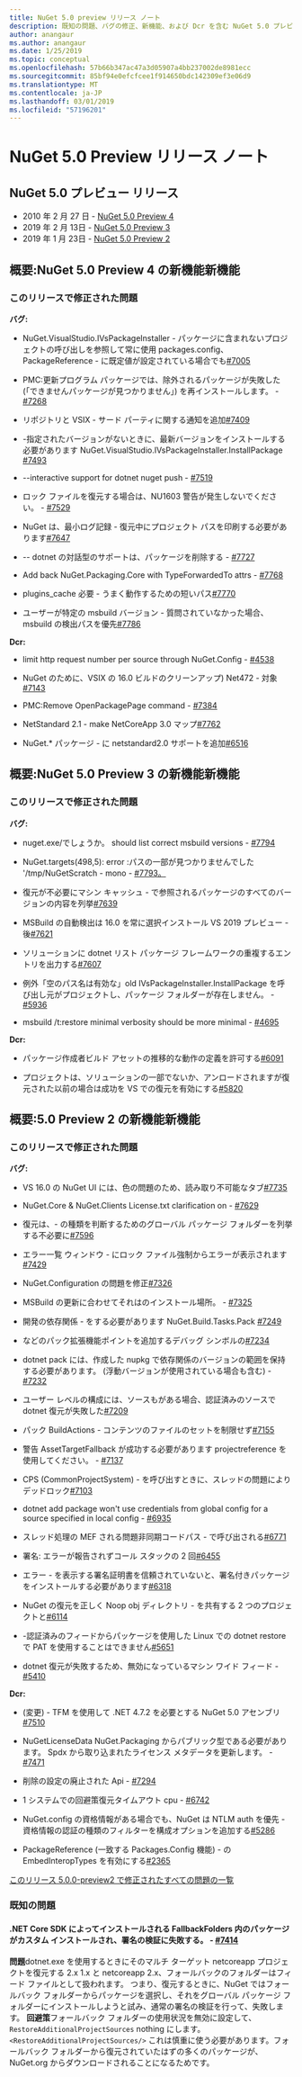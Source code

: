 ```yaml
---
title: NuGet 5.0 preview リリース ノート
description: 既知の問題、バグの修正、新機能、および Dcr を含む NuGet 5.0 プレビューのリリース ノート。
author: anangaur
ms.author: anangaur
ms.date: 1/25/2019
ms.topic: conceptual
ms.openlocfilehash: 57b66b347ac47a3d05907a4bb237002de8981ecc
ms.sourcegitcommit: 85bf94e0efcfcee1f914650bdc142309ef3e06d9
ms.translationtype: MT
ms.contentlocale: ja-JP
ms.lasthandoff: 03/01/2019
ms.locfileid: "57196201"
---
```

# <a name="nuget-50-preview-release-notes"></a>NuGet 5.0 Preview リリース ノート

## <a name="nuget-50-preview-releases"></a>NuGet 5.0 プレビュー リリース

* 2010 年 2 月 27 日 - [NuGet 5.0 Preview 4](#summary-whats-new-in-50-preview-4)
* 2019 年 2 月 13日 - [NuGet 5.0 Preview 3](#summary-whats-new-in-50-preview-3)
* 2019 年 1 月 23日 - [NuGet 5.0 Preview 2](#summary-whats-new-in-50-preview-2)

## <a name="summary-whats-new-in-nuget-50-preview-4"></a>概要:NuGet 5.0 Preview 4 の新機能新機能

### <a name="issues-fixed-in-this-release"></a>このリリースで修正された問題

**バグ:**

* NuGet.VisualStudio.IVsPackageInstaller - パッケージに含まれないプロジェクトの呼び出しを参照して常に使用 packages.config、PackageReference - に既定値が設定されている場合でも[#7005](https://github.com/NuGet/Home/issues/7005)

* PMC:更新プログラム パッケージでは、除外されるパッケージが失敗した (「できませんパッケージが見つかりません」) を再インストールします。 - [#7268](https://github.com/NuGet/Home/issues/7268)

* リポジトリと VSIX - サード パーティに関する通知を追加[#7409](https://github.com/NuGet/Home/issues/7409)

* -指定されたバージョンがないときに、最新バージョンをインストールする必要があります NuGet.VisualStudio.IVsPackageInstaller.InstallPackage [#7493](https://github.com/NuGet/Home/issues/7493)

* --interactive support for dotnet nuget push - [#7519](https://github.com/NuGet/Home/issues/7519)

* ロック ファイルを復元する場合は、NU1603 警告が発生しないでください。 - [#7529](https://github.com/NuGet/Home/issues/7529)

* NuGet は、最小ログ記録 - 復元中にプロジェクト パスを印刷する必要があります[#7647](https://github.com/NuGet/Home/issues/7647)

* -- dotnet の対話型のサポートは、パッケージを削除する - [#7727](https://github.com/NuGet/Home/issues/7727)

* Add back NuGet.Packaging.Core with TypeForwardedTo attrs - [#7768](https://github.com/NuGet/Home/issues/7768)

* plugins_cache 必要 - うまく動作するための短いパス[#7770](https://github.com/NuGet/Home/issues/7770)

* ユーザーが特定の msbuild バージョン - 質問されていなかった場合、msbuild の検出パスを優先[#7786](https://github.com/NuGet/Home/issues/7786)

**Dcr:**

* limit http request number per source through NuGet.Config - [#4538](https://github.com/NuGet/Home/issues/4538)

* NuGet のために、VSIX の 16.0 ビルドのクリーンアップ) Net472 - 対象[#7143](https://github.com/NuGet/Home/issues/7143)

* PMC:Remove OpenPackagePage command - [#7384](https://github.com/NuGet/Home/issues/7384)

* NetStandard 2.1 - make NetCoreApp 3.0 マップ[#7762](https://github.com/NuGet/Home/issues/7762)

* NuGet.* パッケージ - に netstandard2.0 サポートを追加[#6516](https://github.com/NuGet/Home/issues/6516)


## <a name="summary-whats-new-in-nuget-50-preview-3"></a>概要:NuGet 5.0 Preview 3 の新機能新機能

### <a name="issues-fixed-in-this-release"></a>このリリースで修正された問題 

**バグ:**

* nuget.exe/でしょうか。 should list correct msbuild versions - [#7794](https://github.com/NuGet/Home/issues/7794)

* NuGet.targets(498,5): error :パスの一部が見つかりませんでした '/tmp/NuGetScratch - mono - [#7793。](https://github.com/NuGet/Home/issues/7793)

* 復元が不必要にマシン キャッシュ - で参照されるパッケージのすべてのバージョンの内容を列挙[#7639](https://github.com/NuGet/Home/issues/7639)

* MSBuild の自動検出は 16.0 を常に選択インストール VS 2019 プレビュー - 後[#7621](https://github.com/NuGet/Home/issues/7621)

* ソリューションに dotnet リスト パッケージ フレームワークの重複するエントリを出力する[#7607](https://github.com/NuGet/Home/issues/7607)

* 例外「空のパス名は有効な」old IVsPackageInstaller.InstallPackage を呼び出し元がプロジェクトし、パッケージ フォルダーが存在しません。 - [#5936](https://github.com/NuGet/Home/issues/5936)

* msbuild /t:restore minimal verbosity should be more minimal - [#4695](https://github.com/NuGet/Home/issues/4695)

**Dcr:**

* パッケージ作成者ビルド アセットの推移的な動作の定義を許可する[#6091](https://github.com/NuGet/Home/issues/6091)

* プロジェクトは、ソリューションの一部でないか、アンロードされますが復元された以前の場合は成功を VS での復元を有効にする[#5820](https://github.com/NuGet/Home/issues/5820)


## <a name="summary-whats-new-in-50-preview-2"></a>概要:5.0 Preview 2 の新機能新機能

### <a name="issues-fixed-in-this-release"></a>このリリースで修正された問題

**バグ:**

* VS 16.0 の NuGet UI には、色の問題のため、読み取り不可能なタブ[#7735](https://github.com/NuGet/Home/issues/7735)

* NuGet.Core & NuGet.Clients License.txt clarification on - [#7629](https://github.com/NuGet/Home/issues/7629)

* 復元は、- の種類を判断するためのグローバル パッケージ フォルダーを列挙する不必要に[#7596](https://github.com/NuGet/Home/issues/7596)

* エラー一覧 ウィンドウ - にロック ファイル強制からエラーが表示されます[#7429](https://github.com/NuGet/Home/issues/7429)

* NuGet.Configuration の問題を修正[#7326](https://github.com/NuGet/Home/issues/7326)

* MSBuild の更新に合わせてそれはのインストール場所。  - [#7325](https://github.com/NuGet/Home/issues/7325)

* 開発の依存関係 - をする必要があります NuGet.Build.Tasks.Pack [#7249](https://github.com/NuGet/Home/issues/7249)

* などのパック拡張機能ポイントを追加するデバッグ シンボルの[#7234](https://github.com/NuGet/Home/issues/7234)

* dotnet pack には、作成した nupkg で依存関係のバージョンの範囲を保持する必要があります。 (浮動バージョンが使用されている場合も含む) - [#7232](https://github.com/NuGet/Home/issues/7232)

* ユーザー レベルの構成には、ソースもがある場合、認証済みのソースで dotnet 復元が失敗した[#7209](https://github.com/NuGet/Home/issues/7209)

* パック BuildActions - コンテンツのファイルのセットを制限せず[#7155](https://github.com/NuGet/Home/issues/7155)

* 警告 AssetTargetFallback が成功する必要があります projectreference を使用してください。 - [#7137](https://github.com/NuGet/Home/issues/7137)

* CPS (CommonProjectSystem) - を呼び出すときに、スレッドの問題によりデッドロック[#7103](https://github.com/NuGet/Home/issues/7103)

* dotnet add package won't use credentials from global config for a source specified in local config - [#6935](https://github.com/NuGet/Home/issues/6935)

* スレッド処理の MEF される問題非同期コードパス - で呼び出される[#6771](https://github.com/NuGet/Home/issues/6771)

* 署名: エラーが報告されずコール スタックの 2 回[#6455](https://github.com/NuGet/Home/issues/6455)

* エラー - を表示する署名証明書を信頼されていないと、署名付きパッケージをインストールする必要があります[#6318](https://github.com/NuGet/Home/issues/6318)

* NuGet の復元を正しく Noop obj ディレクトリ - を共有する 2 つのプロジェクトと[#6114](https://github.com/NuGet/Home/issues/6114)

* -認証済みのフィードからパッケージを使用した Linux での dotnet restore で PAT を使用することはできません[#5651](https://github.com/NuGet/Home/issues/5651)

* dotnet 復元が失敗するため、無効になっているマシン ワイド フィード - [#5410](https://github.com/NuGet/Home/issues/5410)

**Dcr:**

* (変更) - TFM を使用して .NET 4.7.2 を必要とする NuGet 5.0 アセンブリ[#7510](https://github.com/NuGet/Home/issues/7510)

* NuGetLicenseData NuGet.Packaging からパブリック型である必要があります。 Spdx から取り込まれたライセンス メタデータを更新します。 - [#7471](https://github.com/NuGet/Home/issues/7471)

* 削除の設定の廃止された Api - [#7294](https://github.com/NuGet/Home/issues/7294)

* 1 システムでの回避策復元タイムアウト cpu - [#6742](https://github.com/NuGet/Home/issues/6742)

* NuGet.config の資格情報がある場合でも、NuGet は NTLM auth を優先 - 資格情報の認証の種類のフィルターを構成オプションを追加する[#5286](https://github.com/NuGet/Home/issues/5286)

* PackageReference (一致する Packages.Config 機能) - の EmbedInteropTypes を有効にする[#2365](https://github.com/NuGet/Home/issues/2365)

[このリリース 5.0.0-preview2 で修正されたすべての問題の一覧](https://github.com/NuGet/Home/issues?q=is%3Aissue+is%3Aclosed+milestone%3A%224.9.2")

### <a name="known-issues"></a>既知の問題

#### <a name="packages-in-fallbackfolders-installed-by-net-core-sdk-are-custom-installed-and-fail-signature-validation---7414httpsgithubcomnugethomeissues7414"></a>.NET Core SDK によってインストールされる FallbackFolders 内のパッケージがカスタム インストールされ、署名の検証に失敗する。 - [#7414](https://github.com/NuGet/Home/issues/7414)
**問題**dotnet.exe を使用するときにそのマルチ ターゲット netcoreapp プロジェクトを復元する 2.x 1.x と netcoreapp 2.x、フォールバックのフォルダーはフィード ファイルとして扱われます。 つまり、復元するときに、NuGet ではフォールバック フォルダーからパッケージを選択し、それをグローバル パッケージ フォルダーにインストールしようと試み、通常の署名の検証を行って、失敗します。
**回避策**フォールバック フォルダーの使用状況を無効に設定して、 `RestoreAdditionalProjectSources` nothing にします。 `<RestoreAdditionalProjectSources/>` これは慎重に使う必要があります。フォールバック フォルダーから復元されていたはずの多くのパッケージが、NuGet.org からダウンロードされることになるためです。
